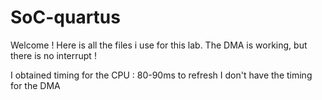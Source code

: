 # SoC-quartus
Welcome !
Here is all the files i use for this lab. The DMA is working, but there is no interrupt !

I obtained timing for the CPU : 80-90ms to refresh
I don't have the timing for the DMA
